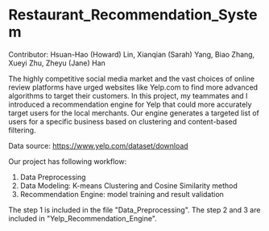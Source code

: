# Restaurant_Recommendation_System

Contributor: Hsuan-Hao (Howard) Lin, Xianqian (Sarah) Yang, Biao Zhang, Xueyi Zhu, Zheyu (Jane) Han

The highly competitive social media market and the vast choices of online review platforms have urged websites like Yelp.com to find more advanced algorithms to target their customers. In this project, my teammates and I introduced a recommendation engine for Yelp that could more accurately target users for the local merchants. Our engine generates a targeted list of users for a specific business based on clustering and content-based filtering.

Data source: https://www.yelp.com/dataset/download

Our project has following workflow:

1. Data Preprocessing
2. Data Modeling: K-means Clustering and Cosine Similarity method
3. Recommendation Engine: model training and result validation

The step 1 is included in the file "Data_Preprocessing". The step 2 and 3 are included in "Yelp_Recommendation_Engine".
